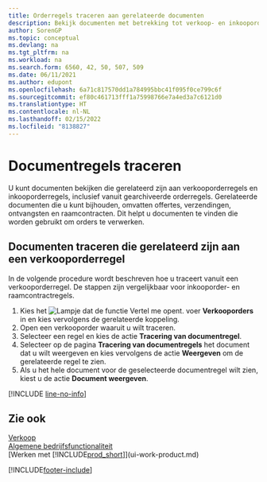 ```yaml
---
title: Orderregels traceren aan gerelateerde documenten
description: Bekijk documenten met betrekking tot verkoop- en inkooporderregels, zoals offertes, verzendingen, ontvangsten en raamcontracten, om documenten te identificeren die worden gebruikt om bestellingen te verwerken.
author: SorenGP
ms.topic: conceptual
ms.devlang: na
ms.tgt_pltfrm: na
ms.workload: na
ms.search.form: 6560, 42, 50, 507, 509
ms.date: 06/11/2021
ms.author: edupont
ms.openlocfilehash: 6a71c817570dd1a784995bbc41f095f0ce799c6f
ms.sourcegitcommit: ef80c461713fff1a75998766e7a4ed3a7c6121d0
ms.translationtype: HT
ms.contentlocale: nl-NL
ms.lasthandoff: 02/15/2022
ms.locfileid: "8138827"
---
```

# <a name="track-document-lines"></a>Documentregels traceren
U kunt documenten bekijken die gerelateerd zijn aan verkooporderregels en inkooporderregels, inclusief vanuit gearchiveerde orderregels. Gerelateerde documenten die u kunt bijhouden, omvatten offertes, verzendingen, ontvangsten en raamcontracten. Dit helpt u documenten te vinden die worden gebruikt om orders te verwerken.  

## <a name="to-track-documents-related-to-a-sales-order-line"></a>Documenten traceren die gerelateerd zijn aan een verkooporderregel
In de volgende procedure wordt beschreven hoe u traceert vanuit een verkooporderregel. De stappen zijn vergelijkbaar voor inkooporder- en raamcontractregels.

1.  Kies het ![Lampje dat de functie Vertel me opent.](media/ui-search/search_small.png "Vertel me wat u wilt doen") voer **Verkooporders** in en kies vervolgens de gerelateerde koppeling.  
2.  Open een verkooporder waaruit u wilt traceren.  
3.  Selecteer een regel en kies de actie **Tracering van documentregel**.
4. Selecteer op de pagina **Tracering van documentregels** het document dat u wilt weergeven en kies vervolgens de actie **Weergeven** om de gerelateerde regel te zien.
5. Als u het hele document voor de geselecteerde documentregel wilt zien, kiest u de actie **Document weergeven**.

[!INCLUDE [line-no-info](includes/line-no-info.md)]

## <a name="see-also"></a>Zie ook
[Verkoop](sales-manage-sales.md)  
[Algemene bedrijfsfunctionaliteit](ui-across-business-areas.md)  
[Werken met [!INCLUDE[prod_short](includes/prod_short.md)]](ui-work-product.md)


[!INCLUDE[footer-include](includes/footer-banner.md)]